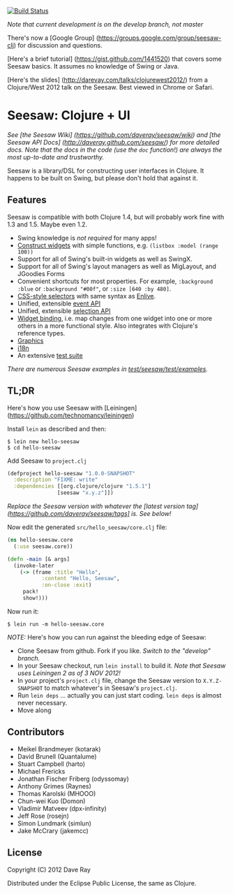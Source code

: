 [![Build Status](https://secure.travis-ci.org/daveray/seesaw.png?branch=develop)](http://travis-ci.org/daveray/seesaw)

_Note that current development is on the *develop* branch, not master_

There's now a [Google Group] (https://groups.google.com/group/seesaw-clj) for discussion and questions.

[Here's a brief tutorial] (https://gist.github.com/1441520) that covers some Seesaw basics. It assumes no knowledge of Swing or Java.

[Here's the slides] (http://darevay.com/talks/clojurewest2012/) from a Clojure/West 2012 talk on the Seesaw. Best viewed in Chrome or Safari.

# Seesaw: Clojure + UI

_*See [the Seesaw Wiki] (https://github.com/daveray/seesaw/wiki) and [the Seesaw API Docs] (http://daveray.github.com/seesaw/) for more detailed docs. Note that the docs in the code (use the `doc` function!) are always the most up-to-date and trustworthy.*_

Seesaw is a library/DSL for constructing user interfaces in Clojure. It happens to be built on Swing, but please don't hold that against it.

## Features

Seesaw is compatible with both Clojure 1.4, but will probably work fine with 1.3 and 1.5. Maybe even 1.2.

* Swing knowledge is *not required* for many apps!
* [Construct widgets](https://github.com/daveray/seesaw/wiki/Widgets) with simple functions, e.g. `(listbox :model (range 100))`
* Support for all of Swing's built-in widgets as well as SwingX.
* Support for all of Swing's layout managers as well as MigLayout, and JGoodies Forms
* Convenient shortcuts for most properties. For example, `:background :blue` or `:background "#00f"`, or `:size [640 :by 480]`.
* [CSS-style selectors](https://github.com/daveray/seesaw/wiki/Selectors) with same syntax as [Enlive](https://github.com/cgrand/enlive).
* Unified, extensible [event API](https://github.com/daveray/seesaw/wiki/Handling-events)
* Unified, extensible [selection API](https://github.com/daveray/seesaw/wiki/Handling-selection)
* [Widget binding](http://blog.darevay.com/2011/07/seesaw-widget-binding/), i.e. map changes from one widget into one or more others in a more functional style. Also integrates with Clojure's reference types.
* [Graphics](https://github.com/daveray/seesaw/wiki/Graphics)
* [i18n](https://github.com/daveray/seesaw/wiki/Resource-bundles-and-i18n)
* An extensive [test suite](https://github.com/daveray/seesaw/tree/master/test/seesaw/test)

_There are numerous Seesaw examples in [test/seesaw/test/examples](https://github.com/daveray/seesaw/tree/master/test/seesaw/test/examples)._

## TL;DR

Here's how you use Seesaw with [Leiningen] (https://github.com/technomancy/leiningen)

Install `lein` as described and then:

    $ lein new hello-seesaw
    $ cd hello-seesaw

Add Seesaw to `project.clj`

```clojure
(defproject hello-seesaw "1.0.0-SNAPSHOT"
  :description "FIXME: write"
  :dependencies [[org.clojure/clojure "1.5.1"]
                [seesaw "x.y.z"]])
```

_Replace the Seesaw version with whatever the [latest version tag] (https://github.com/daveray/seesaw/tags] is. See below!_

Now edit the generated `src/hello_seesaw/core.clj` file:

```clojure
(ns hello-seesaw.core
  (:use seesaw.core))

(defn -main [& args]
  (invoke-later
    (-> (frame :title "Hello",
           :content "Hello, Seesaw",
           :on-close :exit)
     pack!
     show!)))
```

Now run it:

    $ lein run -m hello-seesaw.core

*NOTE:* Here's how you can run against the bleeding edge of Seesaw:

* Clone Seesaw from github. Fork if you like. *Switch to the "develop" branch.*
* In your Seesaw checkout, run `lein install` to build it. *Note that Seesaw uses Leiningen 2 as of 3 NOV 2012!*
* In your project's `project.clj` file, change the Seesaw version to `X.Y.Z-SNAPSHOT` to match whatever's in Seesaw's `project.clj`.
* Run `lein deps` ... actually you can just start coding. `lein deps` is almost never necessary.
* Move along

## Contributors

* Meikel Brandmeyer (kotarak)
* David Brunell (Quantalume)
* Stuart Campbell (harto)
* Michael Frericks
* Jonathan Fischer Friberg (odyssomay)
* Anthony Grimes (Raynes)
* Thomas Karolski (MHOOO)
* Chun-wei Kuo (Domon)
* Vladimir Matveev (dpx-infinity)
* Jeff Rose (rosejn)
* Simon Lundmark (simlun)
* Jake McCrary (jakemcc)

## License

Copyright (C) 2012 Dave Ray

Distributed under the Eclipse Public License, the same as Clojure.

